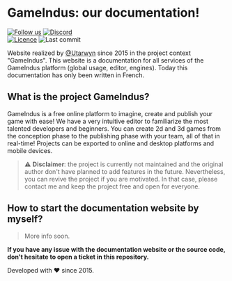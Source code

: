 # GameIndus: our documentation!

[![Follow us](https://img.shields.io/twitter/follow/GameIndus.svg?style=social&label=Follow%20us%20on%20Twitter)](https://twitter.com/GameIndus)
[![Discord](https://img.shields.io/discord/177737791680151553.svg)](https://discord.gg/fvYYeD5) \
[![Licence](https://img.shields.io/badge/License-CC%20BY--SA%203.0-green.svg)](https://github.com/GameIndus/documentation/blob/master/LICENSE.md)
![Last commit](https://img.shields.io/github/last-commit/gameindus/documentation.svg)

Website realized by [@Utarwyn](https://github.com/utarwyn) since 2015 in the project context "GameIndus". This website is a documentation for all services of the GameIndus platform (global usage, editor, engines). Today this documentation has only been  written in French.

## What is the project GameIndus?

GameIndus is a free online platform to imagine, create and publish your game with ease!
We have a very intuitive editor to familiarize the most talented developers and beginners. 
You can create 2d and 3d games from the conception phase to the publishing phase with your team, all of that in real-time!
Projects can be exported to online and desktop platforms and mobile devices. 

>
> :warning: **Disclaimer**: the project is currently not maintained and the original author don't have planned to add features in the future. Nevertheless, you can revive the project if you are motivated. In that case, please contact me and keep the project free and open for everyone. 
>

## How to start the documentation website by myself?

> More info soon.

**If you have any issue with the documentation website or the source code, don't hesitate to open a ticket in this repository.**

Developed with :heart: since 2015.